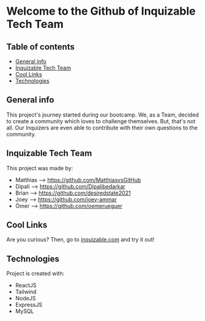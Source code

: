 # Welcome to the Github of Inquizable Tech Team

## Table of contents
* [General info](#general-info)
* [Inquizable Tech Team](#inquizable-tech-team)
* [Cool Links](#cool-links)
* [Technologies](#technologies)

## General info
This project's journey started during our bootcamp. We, as a Team, decided to create a community which loves to challenge themselves. 
But, that's not all. Our Inquizers are even able to contribute with their own questions to the community.

## Inquizable Tech Team
This project was made by:
* Matthias    --> https://github.com/MatthiasvsGitHub
* Dipali      --> https://github.com/Dipalibedarkar
* Brian       --> https://github.com/desiredstate2021
* Joey        --> https://github.com/joey-ammar
* Ömer        --> https://github.com/oemerueguer

## Cool Links

Are you curious? Then, go to [inquizable.com](#https://www.inquizable.com/home) and try it out!

## Technologies
Project is created with:
* ReactJS
* Tailwind
* NodeJS
* ExpressJS
* MySQL
